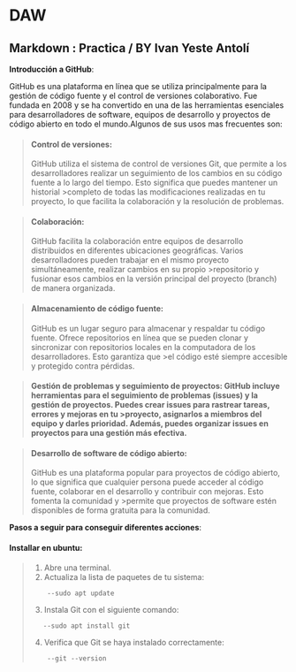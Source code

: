 # **DAW**
## Markdown : Practica / BY Ivan Yeste Antolí

**Introducción a GitHub**:

GitHub es una plataforma en línea que se utiliza principalmente para la gestión de código fuente y el control de versiones colaborativo. Fue fundada en 2008 y se ha convertido en una de las herramientas esenciales para desarrolladores de software, equipos de desarrollo y proyectos de código abierto en todo el mundo.Algunos de sus usos mas frecuentes son:

> #### Control de versiones:
>GitHub utiliza el sistema de control de versiones Git, que permite a los desarrolladores realizar un seguimiento de los cambios en su código fuente a lo largo del tiempo. Esto significa que puedes mantener un historial >completo de todas las modificaciones realizadas en tu proyecto, lo que facilita la colaboración y la resolución de problemas.

>#### Colaboración: 
>GitHub facilita la colaboración entre equipos de desarrollo distribuidos en diferentes ubicaciones geográficas. Varios desarrolladores pueden trabajar en el mismo proyecto simultáneamente, realizar cambios en su propio >repositorio y fusionar esos cambios en la versión principal del proyecto (branch) de manera organizada.

>#### Almacenamiento de código fuente:
>GitHub es un lugar seguro para almacenar y respaldar tu código fuente. Ofrece repositorios en línea que se pueden clonar y sincronizar con repositorios locales en la computadora de los desarrolladores. Esto garantiza que >el código esté siempre accesible y protegido contra pérdidas.

>#### Gestión de problemas y seguimiento de proyectos: GitHub incluye herramientas para el seguimiento de problemas (issues) y la gestión de proyectos. Puedes crear issues para rastrear tareas, errores y mejoras en tu >proyecto, asignarlos a miembros del equipo y darles prioridad. Además, puedes organizar issues en proyectos para una gestión más efectiva.

>#### Desarrollo de software de código abierto:
>GitHub es una plataforma popular para proyectos de código abierto, lo que significa que cualquier persona puede acceder al código fuente, colaborar en el desarrollo y contribuir con mejoras. Esto fomenta la comunidad y >permite que proyectos de software estén disponibles de forma gratuita para la comunidad.
>


**Pasos a seguir para conseguir diferentes acciones**:
 #### Installar en ubuntu:

> 1. Abre una terminal.
> 2. Actualiza la lista de paquetes de tu sistema:
>  ```
>      --sudo apt update
>  ```
> 3. Instala Git con el siguiente comando:
>  ```
>     --sudo apt install git
>
>  ```
> 4. Verifica que Git se haya instalado correctamente:
>  ```
>      --git --version
>
>  ```
